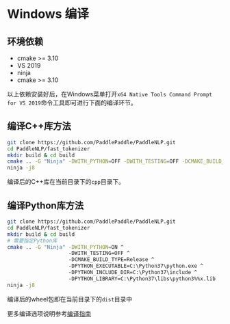 # Windows 编译

## 环境依赖

- cmake >= 3.10
- VS 2019
- ninja
- cmake >= 3.10

以上依赖安装好后，在Windows菜单打开`x64 Native Tools Command Prompt for VS 2019`命令工具即可进行下面的编译环节。

## 编译C++库方法

```bash
git clone https://github.com/PaddlePaddle/PaddleNLP.git
cd PaddleNLP/fast_tokenizer
mkdir build & cd build
cmake .. -G "Ninja" -DWITH_PYTHON=OFF -DWITH_TESTING=OFF -DCMAKE_BUILD_TYPE=Release
ninja -j8
```

编译后的C++库在当前目录下的`cpp`目录下。

## 编译Python库方法

```bash
git clone https://github.com/PaddlePaddle/PaddleNLP.git
cd PaddleNLP/fast_tokenizer
mkdir build & cd build
# 需要指定Python库
cmake .. -G "Ninja" -DWITH_PYTHON=ON ^
                    -DWITH_TESTING=OFF ^
                    -DCMAKE_BUILD_TYPE=Release ^
                    -DPYTHON_EXECUTABLE=C:\Python37\python.exe ^
                    -DPYTHON_INCLUDE_DIR=C:\Python37\include ^
                    -DPYTHON_LIBRARY=C:\Python37\libs\python3%%x.lib
ninja -j8
```

编译后的wheel包即在当前目录下的`dist`目录中

更多编译选项说明参考[编译指南](./README.md)
